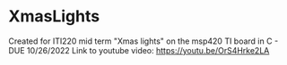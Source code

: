 # XmasLights
Created for ITI220 mid term "Xmas lights" on the msp420 TI board in C - DUE 10/26/2022
Link to youtube video: https://youtu.be/OrS4Hrke2LA

